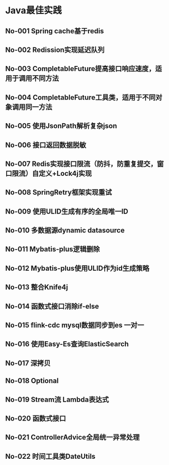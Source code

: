# Java最佳实践

## No-001 Spring cache基于redis

## No-002 Redission实现延迟队列

## No-003 CompletableFuture提高接口响应速度，适用于调用不同方法

## No-004 CompletableFuture工具类，适用于不同对象调用同一方法

## No-005 使用JsonPath解析复杂json

## No-006 接口返回数据脱敏

## No-007 Redis实现接口限流（防抖，防重复提交，窗口限流）自定义+Lock4j实现

## No-008 SpringRetry框架实现重试

## No-009 使用ULID生成有序的全局唯一ID

## No-010 多数据源dynamic datasource

## No-011 Mybatis-plus逻辑删除

## No-012 Mybatis-plus使用ULID作为id生成策略

## No-013 整合Knife4j

## No-014 函数式接口消除if-else

## No-015 flink-cdc mysql数据同步到es 一对一

## No-016 使用Easy-Es查询ElasticSearch

## No-017 深拷贝

## No-018 Optional

## No-019 Stream流 Lambda表达式

## No-020 函数式接口

## No-021 ControllerAdvice全局统一异常处理

## No-022 时间工具类DateUtils

